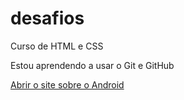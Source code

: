 # desafios
 Curso de HTML e CSS

 Estou aprendendo a usar o Git e GitHub

<a href="https://gabrielsantospds.github.io/desafios/d010-1/android">Abrir o site sobre o Android</a>